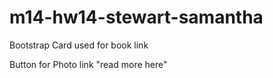 # m14-hw14-stewart-samantha

Bootstrap Card used for book link

Button for Photo link "read more here"